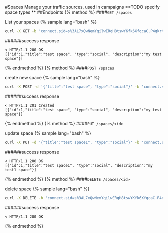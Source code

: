 #Spaces
Manage your traffic sources, used in campaigns **TODO specify space types **
##Endpoints
{% method %}
####`GET /spaces`

List your spaces
{% sample lang="bash" %}
```bash
curl -X GET -b 'connect.sid=s%3AL7xQwNemYqilwERqH8tswYKfk6XfqcaC.P4qkrt3mUix3Dw6A2ze7Z9phswc%2FHIKqGYZ4YJyLYE0' -v http://dashboard.everad.com/v2/spaces
```
######success response
```
< HTTP/1.1 200 OK
[{"id":1,"title":"test space", "type":"social", "description":"my test space"}]
```
{% endmethod %}
{% method %}
####`POST /spaces`

create new space
{% sample lang="bash" %}
```bash
curl -X POST -d '{"title":"test space", "type":"social"}' -b 'connect.sid=s%3AL7xQwNemYqilwERqH8tswYKfk6XfqcaC.P4qkrt3mUix3Dw6A2ze7Z9phswc%2FHIKqGYZ4YJyLYE0' -v http://dashboard.everad.com/v2/spaces
```
######success response
```
< HTTP/1.1 201 Created
[{"id":1,"title":"test space", "type":"social", "description":"my test space"}]
```
{% endmethod %}
{% method %}
####`PUT /spaces/<id>`

update space
{% sample lang="bash" %}
```bash
curl -X PUT -d '{"title":"test space1", "type":"social"}' -b 'connect.sid=s%3AL7xQwNemYqilwERqH8tswYKfk6XfqcaC.P4qkrt3mUix3Dw6A2ze7Z9phswc%2FHIKqGYZ4YJyLYE0' -v http://dashboard.everad.com/v2/spaces/1
```
######success response
```
< HTTP/1.1 200 OK
[{"id":1,"title":"test space1", "type":"social", "description":"my test1 space"}]
```
{% endmethod %}
{% method %}
####`DELETE /spaces/<id>`

delete space
{% sample lang="bash" %}
```bash
curl -X DELETE -b 'connect.sid=s%3AL7xQwNemYqilwERqH8tswYKfk6XfqcaC.P4qkrt3mUix3Dw6A2ze7Z9phswc%2FHIKqGYZ4YJyLYE0' -v http://dashboard.everad.com/v2/spaces/1
```
######success response
```
< HTTP/1.1 200 OK
```
{% endmethod %}





